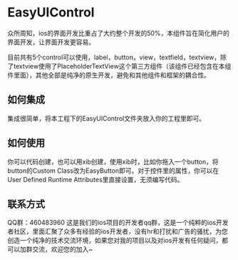 # EasyUIControl

  众所周知，ios的界面开发比重占了大约整个开发的50%，本组件旨在简化用户的界面开发，让界面开发更容易。

  目前共有5个control可以使用，label，button，view，textfield，textview，除了textview使用了PlaceholderTextView这个第三方组件（该组件已经包含在本组件里面），其他全部是纯净的原生开发，避免和其他组件和框架的耦合性。

## 如何集成
  集成很简单，将本工程下的EasyUIControl文件夹放入你的工程里即可。
  
## 如何使用
  你可以代码创建，也可以用xib创建，使用xib时，比如你拖入一个button，将button的Custom  Class改为EasyButton即可。对于控件里的属性，你可以在User Defined Runtime Attributes里直接设置，无须编写代码。
  
## 联系方式
QQ群：460483960  这是我们的ios项目的开发者qq群，这是一个纯粹的ios开发者社区，里面汇聚了众多有经验的ios开发者，没有hr和打扰和广告的骚扰，为您创造一个纯净的技术交流环境，如果您对我的项目以及对ios开发有任何疑问，都可以加群交流，欢迎您的加入~
  

